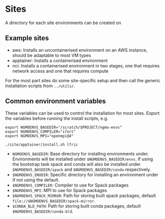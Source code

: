 # Sites

A directory for each site environments can be created on

## Example sites

 * aws: Installs an uncontainerised environment on an AWS instance, should be
   adaptable to most VM types
 * apptainer: Installs a containerised environment
 * nci: Installs a containerised environment in two stages, one that requires
   network access and one that requires compute

For the most part sites do some site-specific setup and then call the generic
installation scripts from `../utils/`.

## Common environment variables

These variables can be used to control the installation for most sites. Export the variables before running the install scripts, e.g.
```
export NGMOENVS_BASEDIR="/scratch/$PROJECT/ngmo-envs"
export NGMOENVS_COMPILER="ifort"
export NGMOENVS_MPI="openmpi@4"

./site/apptainer/install.sh lfric
```

 * `NGMOENVS_BASEDIR`: Base directory for installing environments under.
   Environments will be installed under `$NGMOENVS_BASEDIR/envs`. If using the
   bootstrap task spack and conda will also be installed under
   `$NGMOENVS_BASEDIR/spack` and `$NGMOENVS_BASEDIR/conda` respectively.
 * `$NGMOENVS_ENVDIR`: Specific directory for installing an environment under if
   not using the default.
 * `$NGMOENVS_COMPILER`: Compiler to use for Spack packages
 * `$NGMOENVS_MPI`: MPI to use for Spack packages
 * `$NGMOENVS_SPACK_MIRROR`: Path for storing built spack packages, default `file://$NGMOENVS_BASEDIR/spack-mirror`.
 * `$CONDA_BLD_PATH`: Path for storing built conda packages, default `$NGMOENVS_BASEDIR/conda-bld`.
